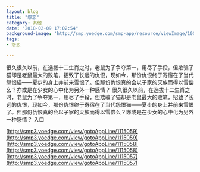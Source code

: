 ```yaml
---
layout: blog
title: "怨恋"
category: 其他
date: "2018-02-09 17:02:54"
background-image: 'http://smp.yoedge.com/smp-app/resource/viewImage/1001456appline.png'
tags:
- 怨恋

---
```

很久很久以前，在选拔十二生肖之时，老鼠为了争夺第一，用尽了手段，但欺骗了猫却是老鼠最大的败笔，招致了长远的仇恨，现如今，那份仇恨终于寄宿在了当代怨恨猫——夏步的身上并前来雪恨了。但那份仇恨真的会以子家的灭族而得以雪偿么？亦或是在少女的心中化为另外一种感情？
很久很久以前，在选拔十二生肖之时，老鼠为了争夺第一，用尽了手段，但欺骗了猫却是老鼠最大的败笔，招致了长远的仇恨，现如今，那份仇恨终于寄宿在了当代怨恨猫——夏步的身上并前来雪恨了。但那份仇恨真的会以子家的灭族而得以雪偿么？亦或是在少女的心中化为另外一种感情？
入口

[http://smp3.yoedge.com/view/gotoAppLine/1115059](http://smp3.yoedge.com/view/gotoAppLine/1115059)
[http://smp3.yoedge.com/view/gotoAppLine/1115058](http://smp3.yoedge.com/view/gotoAppLine/1115058)
[http://smp3.yoedge.com/view/gotoAppLine/1115057](http://smp3.yoedge.com/view/gotoAppLine/1115057)

        
